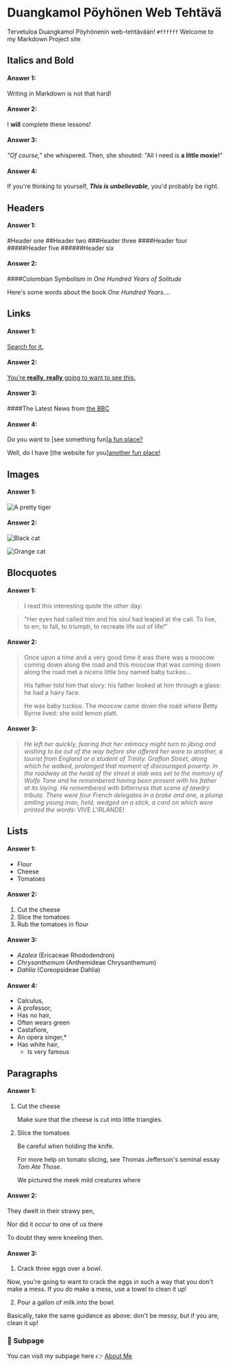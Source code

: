 # Duangkamol Pöyhönen Web Tehtävä
Tervetuloa Duangkamol Pöyhönenin web-tehtävään! `#ffffff` 
Welcome to my Markdown Project site

## **Italics and Bold**

#### **Answer 1**: 
Writing in Markdown is not that hard!

#### **Answer 2**:
I **will** complete these lessons!

#### **Answer 3**: 
_"Of course,"_ she whispered. Then, she shouted: "All I need is **a little moxie!**"

#### **Answer 4**:
If you're thinking to yourself, **_This is unbelievable_**, you'd probably be right.

## **Headers**

#### **Answer 1:**

#Header one
##Header two
###Header three
####Header four
#####Header five
######Header six

#### **Answer 2:**
####Colombian Symbolism in _One Hundred Years of Solitude_

Here's some words about the book _One Hundred Years..._.

## **Links**

#### **Answer 1:**
[Search for it.](WWW.google.com)

#### **Answer 2:**
[You're **really, really** going to want to see this.](www.dailykitten.com)

#### **Answer 3:**
####The Latest News from [the BBC](www.bbc.com/news)

#### **Answer 4:**
Do you want to [see something fun][a fun place?](www.zombo.com)

Well, do I have [the website for you][another fun place!](www.stumbleupon.com)

## **Images**

#### **Answer 1:**
![A pretty tiger](https://upload.wikimedia.org/wikipedia/commons/5/56/Tiger.50.jpg)

#### **Answer 2:**
![Black cat][Black]

![Orange cat][Orange]

[Black]: https://upload.wikimedia.org/wikipedia/commons/a/a3/81_INF_DIV_SSI.jpg
[Orange]: http://icons.iconarchive.com/icons/google/noto-emoji-animals-nature/256/22221-cat-icon.png

## **Blocquotes**

#### **Answer 1:**
>I read this interesting quote the other day:

>"Her eyes had called him and his soul had leaped at the call. To live, to err, to fall, to triumph, to recreate life out of life!"

#### **Answer 2:**
>Once upon a time and a very good time it was there was a moocow coming down along the road and this moocow that was coming down along the road met a nicens little boy named baby tuckoo...
>
>His father told him that story: his father looked at him through a glass: he had a hairy face.
>
>He was baby tuckoo. The moocow came down the road where Betty Byrne lived: she sold lemon platt.

#### **Answer 3:**
>_He left her quickly, fearing that her intimacy might turn to jibing and wishing to be out of the way before she offered her ware to another, a tourist from England or a student of Trinity. Grafton Street, along which he walked, prolonged that moment of discouraged poverty. In the roadway at the head of the street a slab was set to the memory of Wolfe Tone and he remembered having been present with his father at its laying. He remembered with bitterness that scene of tawdry tribute. There were four French delegates in a brake and one, a plump smiling young man, held, wedged on a stick, a card on which were printed the words:_ VIVE L'IRLANDE!

## **Lists**

#### **Answer 1:**
* Flour
* Cheese
* Tomatoes

#### **Answer 2:**
1. Cut the cheese
2. Slice the tomatoes
3. Rub the tomatoes in flour

#### **Answer 3:**
* _Azalea_ (Ericaceae Rhododendron)
* _Chrysanthemum_ (Anthemideae Chrysanthemum)
* _Dahlia_ (Coreopsideae Dahlia)

#### **Answer 4:**
* Calculus,
 * A professor,
 * Has no hair, 
 * Often wears green
* Castafiore,
 * An opera singer,*
 * Has white hair,
   * Is very famous

## **Paragraphs**

#### **Answer 1:**
1. Cut the cheese

    Make sure that the cheese is cut into little triangles.

2. Slice the tomatoes
  
    Be careful when holding the knife.
  
    For more help on tomato slicing, see Thomas Jefferson's seminal essay _Tom Ate Those_.

    We pictured the meek mild creatures where

#### **Answer 2:**
They dwelt in their strawy pen,


Nor did it occur to one of us there


To doubt they were kneeling then.

#### **Answer 3:**
1. Crack three eggs over a bowl.

 Now, you're going to want to crack the eggs in such a way that you don't make a mess.
 If you _do_ make a mess, use a towel to clean it up!

2. Pour a gallon of milk into the bowl.

 Basically, take the same guidance as above: don't be messy, but if you are, clean it up!


### 📄 Subpage
You can visit my subpage here 👉 [About Me](aboutme.md)